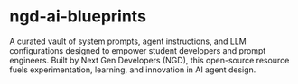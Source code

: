 # ngd-ai-blueprints
A curated vault of system prompts, agent instructions, and LLM configurations designed to empower student developers and prompt engineers. Built by Next Gen Developers (NGD), this open-source resource fuels experimentation, learning, and innovation in AI agent design.
